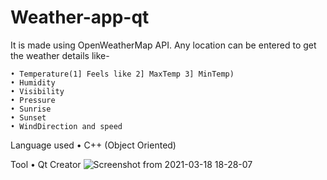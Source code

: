 # Weather-app-qt

 It is made using OpenWeatherMap API. 
 Any location can be entered to get the weather details like-
 
    • Temperature(1] Feels like 2] MaxTemp 3] MinTemp)
    • Humidity
    • Visibility
    • Pressure
    • Sunrise
    • Sunset
    • WindDirection and speed
    
Language used
    • C++ (Object Oriented)
    
Tool
    • Qt Creator
    ![Screenshot from 2021-03-18 18-28-07](https://user-images.githubusercontent.com/57550046/111708183-c5441500-881b-11eb-8580-dfa3da613a13.png)

